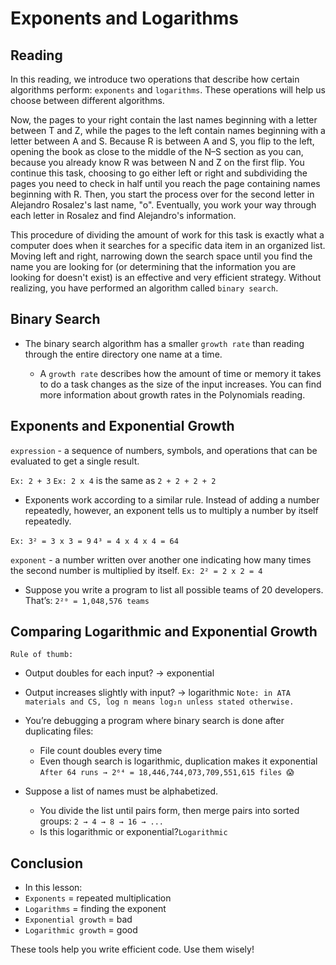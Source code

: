 # Exponents and Logarithms

## Reading

In this reading, we introduce two operations that describe how certain algorithms perform: `exponents` and `logarithms`. These operations will help us choose between different algorithms.

Now, the pages to your right contain the last names beginning with a letter between T and Z, while the pages to the left contain names beginning with a letter between A and S. Because R is between A and S, you flip to the left, opening the book as close to the middle of the N–S section as you can, because you already know R was between N and Z on the first flip. You continue this task, choosing to go either left or right and subdividing the pages you need to check in half until you reach the page containing names beginning with R. Then, you start the process over for the second letter in Alejandro Rosalez's last name, "o". Eventually, you work your way through each letter in Rosalez and find Alejandro's information.

This procedure of dividing the amount of work for this task is exactly what a computer does when it searches for a specific data item in an organized list. Moving left and right, narrowing down the search space until you find the name you are looking for (or determining that the information you are looking for doesn't exist) is an effective and very efficient strategy. Without realizing, you have performed an algorithm called `binary search`.

## Binary Search

- The binary search algorithm has a smaller `growth rate` than reading through the entire directory one name at a time.

  - A `growth rate` describes how the amount of time or memory it takes to do a task changes as the size of the input increases. You can find more information about growth rates in the Polynomials reading.

## Exponents and Exponential Growth

`expression` - a sequence of numbers, symbols, and operations that can be evaluated to get a single result.

`Ex: 2 + 3`
`Ex: 2 x 4` is the same as `2 + 2 + 2 + 2`

- Exponents work according to a similar rule. Instead of adding a number repeatedly, however, an exponent tells us to multiply a number by itself repeatedly.

`Ex: 3² = 3 x 3 = 9`
`4³ = 4 x 4 x 4 = 64`

`exponent` - a number written over another one indicating how many times the second number is multiplied by itself.
`Ex: 2² = 2 x 2 = 4`

- Suppose you write a program to list all possible teams of 20 developers. That’s:
  `2²⁰ = 1,048,576 teams`

## Comparing Logarithmic and Exponential Growth

`Rule of thumb:`

- Output doubles for each input? → exponential
- Output increases slightly with input? → logarithmic
  `Note: in ATA materials and CS, log n means log₂n unless stated otherwise.`

- You’re debugging a program where binary search is done after duplicating files:

  - File count doubles every time
  - Even though search is logarithmic, duplication makes it exponential
    `After 64 runs → 2⁶⁴ = 18,446,744,073,709,551,615 files 😱`

- Suppose a list of names must be alphabetized.
  - You divide the list until pairs form, then merge pairs into sorted groups:
    `2 → 4 → 8 → 16 → ...`
  - Is this logarithmic or exponential?`Logarithmic`

## Conclusion

- In this lesson:
- `Exponents` = repeated multiplication
- `Logarithms` = finding the exponent
- `Exponential growth` = bad
- `Logarithmic growth` = good

These tools help you write efficient code. Use them wisely!
